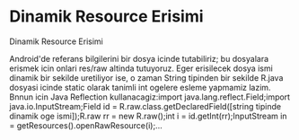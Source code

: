 # Dinamik Resource Erisimi


Dinamik Resource Erisimi



Android'de referans bilgilerini bir dosya icinde tutabiliriz; bu dosyalara erismek icin onlari res/raw altinda tutuyoruz. Eger erisilecek dosya ismi dinamik bir sekilde uretiliyor ise, o zaman String tipinden bir sekilde R.java dosyasi icinde static olarak tanimli int ogelere esleme yapmamiz lazim. Bnnun icin Java Reflection kullanacagiz:import java.lang.reflect.Field;import java.io.InputStream;Field id = R.raw.class.getDeclaredField([string tipinde dinamik oge ismi]);R.raw rr = new R.raw();int i = id.getInt(rr);InputStream in = getResources().openRawResource(i);...




